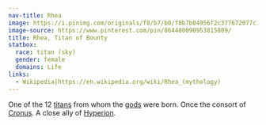 ```yaml
---
nav-title: Rhea
image: https://i.pinimg.com/originals/f8/b7/b0/f8b7b04956f2c377672077c16ae14313.jpg
image-source: https://www.pinterest.com/pin/864480090953815809/
title: Rhea, Titan of Bounty
statbox:
  race: titan (sky)
  gender: female
  domains: Life
links:
  - Wikipedia|https://en.wikipedia.org/wiki/Rhea_(mythology)
---
```


One of the 12 [titans](../creatures/titans) from whom the [gods](../creatures/eternals) were born. Once the consort of [Cronus](cronus). A close ally of [Hyperion](hyperion).
